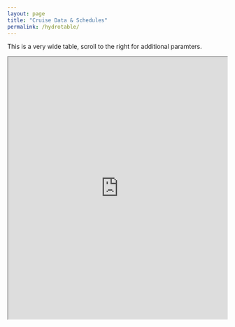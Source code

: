 ```yaml
---
layout: page
title: "Cruise Data & Schedules"
permalink: /hydrotable/
---
```

<stlye>

This is a very wide table, scroll to the right for additional paramters.

<div style="-webkit-overflow-scrolling:touch; overflow: auto;">
<iframe id="hydrotable" width="100%" height="600" src="https://cchdo.github.io/hydrotable3/"></iframe>
</div>
